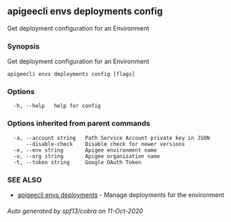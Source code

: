 ## apigeecli envs deployments config

Get deployment configuration for an Environment

### Synopsis

Get deployment configuration for an Environment

```
apigeecli envs deployments config [flags]
```

### Options

```
  -h, --help   help for config
```

### Options inherited from parent commands

```
  -a, --account string   Path Service Account private key in JSON
      --disable-check    Disable check for newer versions
  -e, --env string       Apigee environment name
  -o, --org string       Apigee organization name
  -t, --token string     Google OAuth Token
```

### SEE ALSO

* [apigeecli envs deployments](apigeecli_envs_deployments.md)	 - Manage deployments for the environment

###### Auto generated by spf13/cobra on 11-Oct-2020
